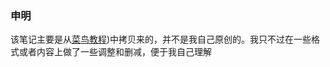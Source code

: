 ### 申明

该笔记主要是从[菜鸟教程](https://www.runoob.com/redis/sorted-sets-zadd.html))中拷贝来的，并不是我自己原创的。我只不过在一些格式或者内容上做了一些调整和删减，便于我自己理解

